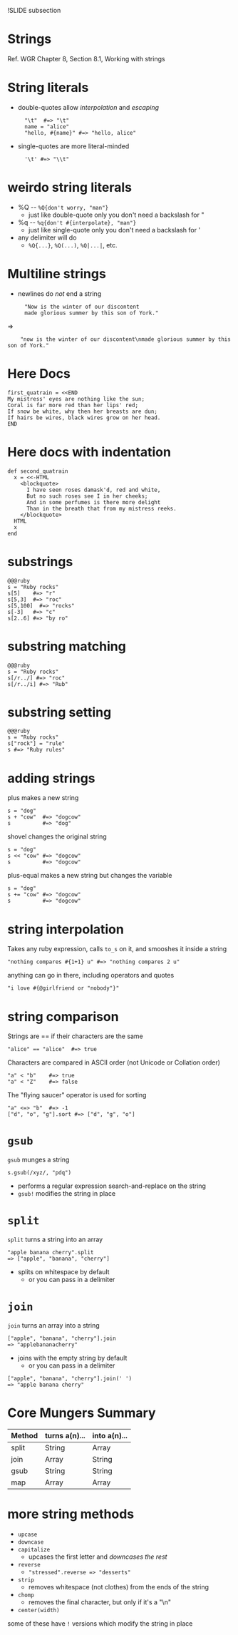 !SLIDE subsection
# Strings

Ref. WGR Chapter 8, Section 8.1, Working with strings

# String literals

* double-quotes allow *interpolation* and *escaping*

        "\t"  #=> "\t"
        name = "alice"
        "hello, #{name}" #=> "hello, alice"
    
* single-quotes are more literal-minded

        '\t' #=> "\\t"

# weirdo string literals

* %Q -- `%Q{don't worry, "man"}`
    * just like double-quote only you don't need a backslash for "
* %q -- `%q{don't #{interpolate}, "man"}`
  * just like single-quote only you don't need a backslash for '
* any delimiter will do
  * `%Q{...}`, `%Q(...)`, `%Q|...|`, etc.

# Multiline strings

* newlines do *not* end a string

        "Now is the winter of our discontent
        made glorious summer by this son of York."
        
=>

        "now is the winter of our discontent\nmade glorious summer by this son of York."

# Here Docs

    first_quatrain = <<END
    My mistress' eyes are nothing like the sun;
    Coral is far more red than her lips' red;
    If snow be white, why then her breasts are dun;
    If hairs be wires, black wires grow on her head.
    END
    
# Here docs with indentation

    def second_quatrain
      x = <<-HTML
        <blockquote>
          I have seen roses damask'd, red and white,
          But no such roses see I in her cheeks; 
          And in some perfumes is there more delight
          Than in the breath that from my mistress reeks.
        </blockquote>
      HTML
      x
    end
    
<!--# Here docs don't have to end the expression

    @@@ruby
    x = <<-NUM.to_i * 10
    5
    NUM
    x  # => 50

Weird, huh?
-->

# substrings

    @@@ruby
    s = "Ruby rocks"
    s[5]    #=> "r"
    s[5,3]  #=> "roc"
    s[5,100]  #=> "rocks"
    s[-3]   #=> "c"
    s[2..6] #=> "by ro"

# substring matching

    @@@ruby
    s = "Ruby rocks"
    s[/r../] #=> "roc"
    s[/r../i] #=> "Rub"
    
# substring setting

    @@@ruby
    s = "Ruby rocks"
    s["rock"] = "rule"
    s #=> "Ruby rules"

# adding strings

plus makes a new string

    s = "dog" 
    s + "cow"  #=> "dogcow"
    s          #=> "dog"

shovel changes the original string
    
    s = "dog"
    s << "cow" #=> "dogcow"
    s          #=> "dogcow"

plus-equal makes a new string but changes the variable

    s = "dog"
    s += "cow" #=> "dogcow"
    s          #=> "dogcow"


# string interpolation

Takes any ruby expression, calls `to_s` on it, and smooshes it inside a string

    "nothing compares #{1+1} u" #=> "nothing compares 2 u"

anything can go in there, including operators and quotes

    "i love #{@girlfriend or "nobody"}"

# string comparison

Strings are == if their characters are the same

    "alice" == "alice"  #=> true

Characters are compared in ASCII order (not Unicode or Collation order)

    "a" < "b"    #=> true
    "a" < "Z"    #=> false

The "flying saucer" operator is used for sorting

    "a" <=> "b"  #=> -1
    ["d", "o", "g"].sort #=> ["d", "g", "o"]

# `gsub`

`gsub` munges a string

    s.gsub(/xyz/, "pdq")

* performs a regular expression search-and-replace on the string
* `gsub!` modifies the string in place

# `split`

`split` turns a string into an array

    "apple banana cherry".split
    => ["apple", "banana", "cherry"]
    
* splits on whitespace by default
  * or you can pass in a delimiter

# `join`

`join` turns an array into a string

    ["apple", "banana", "cherry"].join
    => "applebananacherry"

* joins with the empty string by default
  * or you can pass in a delimiter

```
["apple", "banana", "cherry"].join(' ')
=> "apple banana cherry"

```

# Core Mungers Summary

| Method | turns a(n)... | into a(n)... |
|---|---|---|
| split | String | Array  |
| join  | Array  | String |
| gsub  | String | String |
| map   | Array  | Array  |

# more string methods

* `upcase`
* `downcase`
* `capitalize`
  * upcases the first letter and *downcases the rest*
* `reverse`
  * `"stressed".reverse => "desserts"`
* `strip`
  * removes whitespace (not clothes) from the ends of the string
* `chomp`
  * removes the final character, but only if it's a "\n"
* `center(width)`

some of these have `!` versions which modify the string in place
